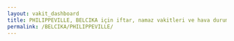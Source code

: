 ```yaml
---
layout: vakit_dashboard
title: PHILIPPEVILLE, BELCIKA için iftar, namaz vakitleri ve hava durumu - ilçe/eyalet seç
permalink: /BELCIKA/PHILIPPEVILLE/
---
```


<script type="text/javascript">
  var GLOBAL_COUNTRY = 'BELCIKA';
  var GLOBAL_CITY = 'PHILIPPEVILLE';
  var GLOBAL_STATE = '';
  var lat = 72;
  var lon = 21;
</script>
